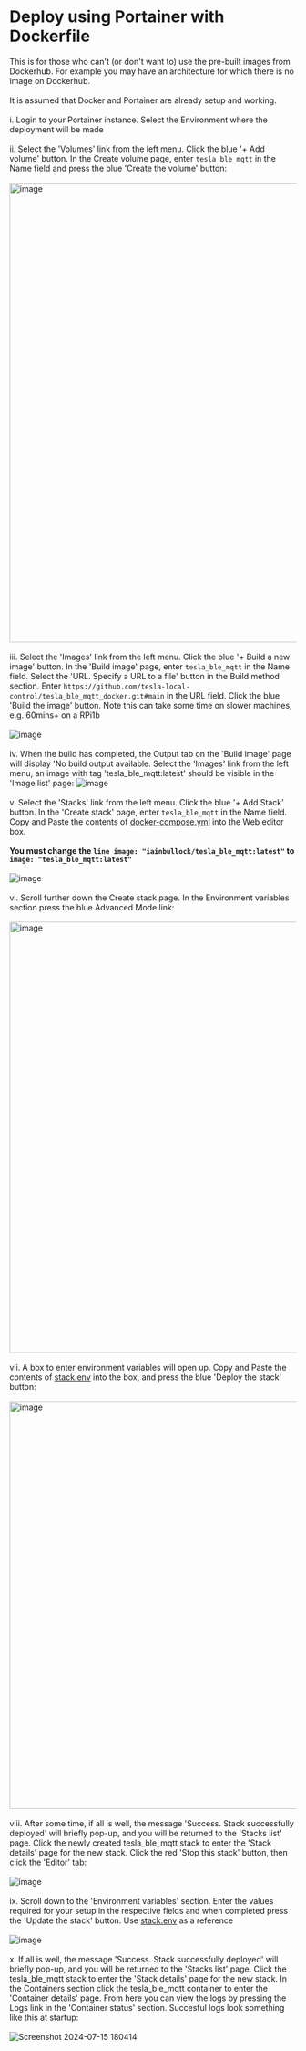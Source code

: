 # Deploy using Portainer with Dockerfile
This is for those who can't (or don't want to) use the pre-built images from Dockerhub. For example you may have an architecture for which there is no image on Dockerhub.
<br /><br />
It is assumed that Docker and Portainer are already setup and working.
<br /><br />
i. Login to your Portainer instance. Select the Environment where the deployment will be made
<br /><br />
ii. Select the 'Volumes' link from the left menu. Click the blue '+ Add volume' button. In the Create volume page, enter `tesla_ble_mqtt` in the Name field and press the blue 'Create the volume' button:
<br /><br />
<img width="805" alt="image" src="https://github.com/user-attachments/assets/179f32b0-5df4-40ce-a836-8376bf49657b">
<br /> <br />
iii. Select the 'Images' link from the left menu. Click the blue '+ Build a new image' button. In the 'Build image' page, enter `tesla_ble_mqtt` in the Name field. Select the 'URL. Specify a URL to a file' button in the Build method section. Enter `https://github.com/tesla-local-control/tesla_ble_mqtt_docker.git#main` in the URL field. Click the blue 'Build the image' button. Note this can take some time on slower machines, e.g. 60mins+ on a RPi1b
<br /><br />
![image](https://github.com/user-attachments/assets/4da7b772-8281-431b-80f9-1dad7efddde9)
<br /><br />
iv. When the build has completed, the Output tab on the 'Build image' page will display 'No build output available. Select the 'Images' link from the left menu, an image with tag 'tesla_ble_mqtt:latest' should be visible in the 'Image list' page:
![image](https://github.com/user-attachments/assets/ef854d30-52b0-447c-b9e6-a299b5997352)
<br /><br />
v. Select the 'Stacks' link from the left menu. Click the blue '+ Add Stack' button. In the 'Create stack' page, enter `tesla_ble_mqtt` in the Name field. Copy and Paste the contents of [docker-compose.yml](https://raw.githubusercontent.com/tesla-local-control/tesla_ble_mqtt_docker/main/docker-compose.yml) into the Web editor box.
<br /><br />
**You must change the ``line image: "iainbullock/tesla_ble_mqtt:latest"`` to ``image: "tesla_ble_mqtt:latest"``**
<br /><br />
![image](https://github.com/user-attachments/assets/a7508fce-eb26-4d12-ae05-c3825d57510d)
<br /><br />
vi. Scroll further down the Create stack page. In the Environment variables section press the blue Advanced Mode link:
<br /><br />
<img width="755" alt="image" src="https://github.com/user-attachments/assets/47b83be5-b52f-4cc5-8077-e50aafdd91cc">
<br /><br />
vii. A box to enter environment variables will open up. Copy and Paste the contents of [stack.env](https://raw.githubusercontent.com/tesla-local-control/tesla_ble_mqtt_docker/main/stack.env) into the box, and press the blue 'Deploy the stack' button:
<br /><br />
<img width="714" alt="image" src="https://github.com/user-attachments/assets/cb09e093-3791-4fb4-bfea-07b0f7b2f821">
<br /><br />
viii. After some time, if all is well, the message 'Success. Stack successfully deployed' will briefly pop-up, and you will be returned to the 'Stacks list' page. Click the newly created tesla_ble_mqtt stack to enter the 'Stack details' page for the new stack. Click the red 'Stop this stack' button, then click the 'Editor' tab:
<br /><br />
![image](https://github.com/user-attachments/assets/92351402-e404-4926-b69e-c1420ed500a9)
<br /><br />
ix. Scroll down to the 'Environment variables' section. Enter the values required for your setup in the respective fields and when completed press the 'Update the stack' button. Use [stack.env](https://github.com/tesla-local-control/tesla_ble_mqtt_docker/blob/main/stack.env) as a reference
<br /><br />
![image](https://github.com/user-attachments/assets/a0a0f149-92ba-49e0-a8fa-b149983f9172)
<br /><br />
x. If all is well, the message 'Success. Stack successfully deployed' will briefly pop-up, and you will be returned to the 'Stacks list' page. Click the tesla_ble_mqtt stack to enter the 'Stack details' page for the new stack. In the Containers section click the tesla_ble_mqtt container to enter the 'Container details' page. From here you can view the logs by pressing the Logs link in the 'Container status' section. Succesful logs look something like this at startup:
<br /><br />
![Screenshot 2024-07-15 180414](https://github.com/user-attachments/assets/29a47eeb-e509-4541-a130-37e20629b3d4)



